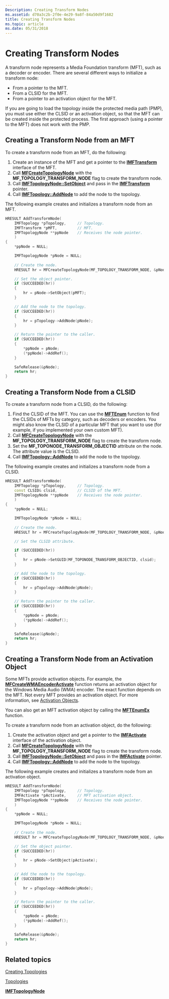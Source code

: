 ```yaml
---
Description: Creating Transform Nodes
ms.assetid: d70a3c2b-2f0e-4e29-9a8f-84a50d9f1682
title: Creating Transform Nodes
ms.topic: article
ms.date: 05/31/2018
---
```


# Creating Transform Nodes

A transform node represents a Media Foundation transform (MFT), such as a decoder or encoder. There are several different ways to initialize a transform node:

-   From a pointer to the MFT.
-   From a CLSID for the MFT.
-   From a pointer to an activation object for the MFT.

If you are going to load the topology inside the protected media path (PMP), you must use either the CLSID or an activation object, so that the MFT can be created inside the protected process. The first approach (using a pointer to the MFT) does not work with the PMP.

## Creating a Transform Node from an MFT

To create a transform node from an MFT, do the following:

1.  Create an instance of the MFT and get a pointer to the [**IMFTransform**](/windows/desktop/api/mftransform/nn-mftransform-imftransform) interface of the MFT.
2.  Call [**MFCreateTopologyNode**](/windows/desktop/api/mfidl/nf-mfidl-mfcreatetopologynode) with the **MF\_TOPOLOGY\_TRANSFORM\_NODE** flag to create the transform node.
3.  Call [**IMFTopologyNode::SetObject**](/windows/desktop/api/mfidl/nf-mfidl-imftopologynode-setobject) and pass in the [**IMFTransform**](/windows/desktop/api/mftransform/nn-mftransform-imftransform) pointer.
4.  Call [**IMFTopology::AddNode**](/windows/desktop/api/mfidl/nf-mfidl-imftopology-addnode) to add the node to the topology.

The following example creates and initializes a transform node from an MFT.


```C++
HRESULT AddTransformNode(
    IMFTopology *pTopology,     // Topology.
    IMFTransform *pMFT,         // MFT.
    IMFTopologyNode **ppNode    // Receives the node pointer.
    )
{
    *ppNode = NULL;

    IMFTopologyNode *pNode = NULL;
    
    // Create the node.
    HRESULT hr = MFCreateTopologyNode(MF_TOPOLOGY_TRANSFORM_NODE, &pNode);

    // Set the object pointer.
    if (SUCCEEDED(hr))
    {
        hr = pNode->SetObject(pMFT);
    }

    // Add the node to the topology.
    if (SUCCEEDED(hr))
    {
        hr = pTopology->AddNode(pNode);
    }

    // Return the pointer to the caller.
    if (SUCCEEDED(hr))
    {
        *ppNode = pNode;
        (*ppNode)->AddRef();
    }

    SafeRelease(&pNode);
    return hr;
}
```



## Creating a Transform Node from a CLSID

To create a transform node from a CLSID, do the following:

1.  Find the CLSID of the MFT. You can use the [**MFTEnum**](/windows/desktop/api/mfapi/nf-mfapi-mftenum) function to find the CLSIDs of MFTs by category, such as decoders or encoders. You might also know the CLSID of a particular MFT that you want to use (for example, if you implemented your own custom MFT).
2.  Call [**MFCreateTopologyNode**](/windows/desktop/api/mfidl/nf-mfidl-mfcreatetopologynode) with the **MF\_TOPOLOGY\_TRANSFORM\_NODE** flag to create the transform node.
3.  Set the **MF\_TOPONODE\_TRANSFORM\_OBJECTID** attribute on the node. The attribute value is the CLSID.
4.  Call [**IMFTopology::AddNode**](/windows/desktop/api/mfidl/nf-mfidl-imftopology-addnode) to add the node to the topology.

The following example creates and initializes a transform node from a CLSID.


```C++
HRESULT AddTransformNode(
    IMFTopology *pTopology,     // Topology.
    const CLSID& clsid,         // CLSID of the MFT.
    IMFTopologyNode **ppNode    // Receives the node pointer.
    )
{
    *ppNode = NULL;

    IMFTopologyNode *pNode = NULL;
    
    // Create the node.
    HRESULT hr = MFCreateTopologyNode(MF_TOPOLOGY_TRANSFORM_NODE, &pNode);

    // Set the CLSID attribute.

    if (SUCCEEDED(hr))
    {
        hr = pNode->SetGUID(MF_TOPONODE_TRANSFORM_OBJECTID, clsid);
    }

    // Add the node to the topology.
    if (SUCCEEDED(hr))
    {
        hr = pTopology->AddNode(pNode);
    }

    // Return the pointer to the caller.
    if (SUCCEEDED(hr))
    {
        *ppNode = pNode;
        (*ppNode)->AddRef();
    }

    SafeRelease(&pNode);
    return hr;
}
```



## Creating a Transform Node from an Activation Object

Some MFTs provide activation objects. For example, the [**MFCreateWMAEncoderActivate**](/windows/desktop/api/wmcontainer/nf-wmcontainer-mfcreatewmaencoderactivate) function returns an activation object for the Windows Media Audio (WMA) encoder. The exact function depends on the MFT. Not every MFT provides an activation object. For more information, see [Activation Objects](activation-objects.md).

You can also get an MFT activation object by calling the [**MFTEnumEx**](/windows/desktop/api/mfapi/nf-mfapi-mftenumex) function.

To create a transform node from an activation object, do the following:

1.  Create the activation object and get a pointer to the [**IMFActivate**](/windows/desktop/api/mfobjects/nn-mfobjects-imfactivate) interface of the activation object.
2.  Call [**MFCreateTopologyNode**](/windows/desktop/api/mfidl/nf-mfidl-mfcreatetopologynode) with the **MF\_TOPOLOGY\_TRANSFORM\_NODE** flag to create the transform node.
3.  Call [**IMFTopologyNode::SetObject**](/windows/desktop/api/mfidl/nf-mfidl-imftopologynode-setobject) and pass in the [**IMFActivate**](/windows/desktop/api/mfobjects/nn-mfobjects-imfactivate) pointer.
4.  Call [**IMFTopology::AddNode**](/windows/desktop/api/mfidl/nf-mfidl-imftopology-addnode) to add the node to the topology.

The following example creates and initializes a transform node from an activation object.


```C++
HRESULT AddTransformNode(
    IMFTopology *pTopology,     // Topology.
    IMFActivate *pActivate,     // MFT activation object.
    IMFTopologyNode **ppNode    // Receives the node pointer.
    )
{
    *ppNode = NULL;

    IMFTopologyNode *pNode = NULL;
    
    // Create the node.
    HRESULT hr = MFCreateTopologyNode(MF_TOPOLOGY_TRANSFORM_NODE, &pNode);

    // Set the object pointer.
    if (SUCCEEDED(hr))
    {
        hr = pNode->SetObject(pActivate);
    }

    // Add the node to the topology.
    if (SUCCEEDED(hr))
    {
        hr = pTopology->AddNode(pNode);
    }

    // Return the pointer to the caller.
    if (SUCCEEDED(hr))
    {
        *ppNode = pNode;
        (*ppNode)->AddRef();
    }

    SafeRelease(&pNode);
    return hr;
}
```



## Related topics

<dl> <dt>

[Creating Topologies](creating-topologies.md)
</dt> <dt>

[Topologies](topologies.md)
</dt> <dt>

[**IMFTopologyNode**](/windows/desktop/api/mfidl/nn-mfidl-imftopologynode)
</dt> </dl>

 

 



